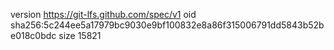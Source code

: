 version https://git-lfs.github.com/spec/v1
oid sha256:5c244ee5a17979bc9030e9bf100832e8a86f315006791dd5843b52be018c0bdc
size 15821
